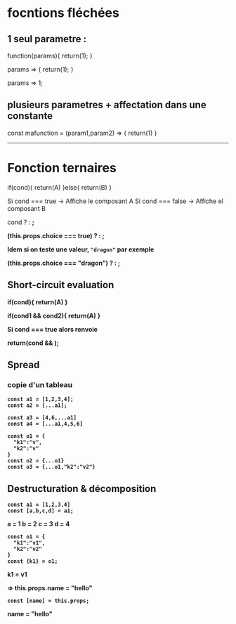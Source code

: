 # focntions fléchées

## 1 seul parametre :

 function(params){
  return(1);
 }

 params => {
  return(1);
 }

 params => 1;

## plusieurs parametres + affectation dans une constante

 const mafunction = (param1,param2) => {
   return(1)
 }

---

# Fonction ternaires

if(cond){
  return(A)
}else{
  return(B)
}

Si cond === true -> Affiche le composant A
Si cond === false -> Affiche el composant B

cond ? <A/> : <B/>;

(this.props.choice === true) ? <A/> : <B/>;

Idem si on teste une valeur, `"dragon"` par exemple

(this.props.choice === "dragon") ? <A/> : <B/>;

## Short-circuit evaluation

if(cond){
  return(A)
}

if(cond1 && cond2){
  return(A)
}

Si cond === true alors renvoie <A/>

return(cond && <A/>);

## Spread

### copie d'un tableau

```
const a1 = [1,2,3,4];
const a2 = [...a1];
```

```
const a3 = [4,6,...a1]
const a4 = [...a1,4,5,6]
```

```
const o1 = {
  "k1":"v",
  "k2":"v"
}
const o2 = {...o1}
const o3 = {...o1,"k2":"v2"}
```

## Destructuration & décomposition

```
const a1 = [1,2,3,4]
const [a,b,c,d] = a1;
```
a = 1
b = 2
c = 3
d = 4

```
const o1 = {
  "k1":"v1",
  "k2":"v2"
}
const {k1} = o1;
```

k1 = v1


<Comp name="hello"/>

=> this.props.name = "hello"

```
const [name] = this.props;

```
name = "hello"
